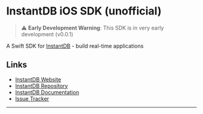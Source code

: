 # InstantDB iOS SDK (unofficial)

> ⚠️ **Early Development Warning**: This SDK is in very early development (v0.0.1)

A Swift SDK for [InstantDB](https://instantdb.com) - build real-time applications

## Links

- [InstantDB Website](https://instantdb.com)
- [InstantDB Repository](https://github.com/instantdb/instant)
- [InstantDB Documentation](https://instantdb.com/docs)
- [Issue Tracker](https://github.com/tornikegomareli/instant-ios-sdk/issues)

---
